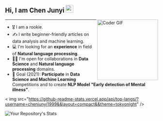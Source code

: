 ## Hi, I am Chen Junyi <img src="https://media.giphy.com/media/hvRJCLFzcasrR4ia7z/giphy.gif" width="25px"> 
<img align="right" src="https://i.imgur.com/mVIr207.gif" alt="Coder GIF" height="200">
<hr/>

- 🎖  I am a rookie.
- ✍ I write beginner-friendly articles on data analysis and machine learning. 
- 💻 I'm looking for an **experience** in field of **Natural language processing**.
- 🤝🏻 I'm open for collaborations in **Data Science** and **Natural language processing** domains.
- 🎯 Goal (2021): **Participate** in **Data Science and Machine Learning** Competitions and to create **NLP Model "Early detection of Mental illness"**.

< img src="https://github-readme-stats.vercel.app/api/top-langs/?username=chenjunyi1999&&layout=compact&&theme=tokyonight" />

![Your Repository's Stats](https://github-readme-stats.vercel.app/api?username=chenjunyi1999&show_icons=true&theme=radical)

<br />
<br />
<!--START_SECTION:badges-->
<!--END_SECTION:badges-->
